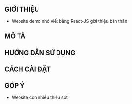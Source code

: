 ## GIỚI THIỆU 
- Website demo nhỏ viết bằng React-JS giới thiệu bản thân

## MÔ TẢ


## HƯỚNG DẪN SỬ DỤNG


## CÁCH CÀI ĐẶT


## GÓP Ý
- Website còn nhiều thiếu sót 